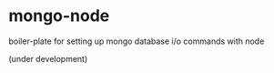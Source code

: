 # mongo-node

boiler-plate for setting up mongo database i/o commands with node

(under development)
